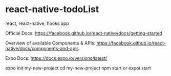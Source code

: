 # react-native-todoList
react, react-native, hooks app

Official Docs: https://facebook.github.io/react-native/docs/getting-started

Overview of available Components & APIs: https://facebook.github.io/react-native/docs/components-and-apis

Expo Docs: https://docs.expo.io/versions/latest/

expo init my-new-project
cd my-new-project
npm start or expoi start
